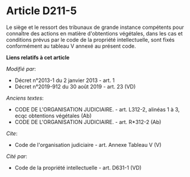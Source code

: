 # Article D211-5

Le siège et le ressort des tribunaux de grande instance compétents pour connaître des actions en matière d'obtentions
végétales, dans les cas et conditions prévus par le code de la propriété intellectuelle, sont fixés conformément au tableau V
annexé au présent code.

**Liens relatifs à cet article**

_Modifié par_:

  - Décret n°2013-1 du 2 janvier 2013 - art. 1
  - Décret n°2019-912 du 30 août 2019 - art. 23 (VD)

_Anciens textes_:

  - CODE DE L'ORGANISATION JUDICIAIRE. - art. L312-2, alinéas 1 à 3, ecqc obtentions végétales (Ab)
  - CODE DE L'ORGANISATION JUDICIAIRE. - art. R*312-2 (Ab)

_Cite_:

  - Code de l'organisation judiciaire - art. Annexe Tableau V (V)

_Cité par_:

  - Code de la propriété intellectuelle - art. D631-1 (VD)
